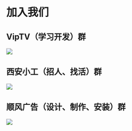 # 加入我们

## VipTV（学习开发）群

![](/images/_media/qqqun.png)

## 西安小工（招人、找活）群

![](/images/_media/xiaogong.png)

## 顺风广告（设计、制作、安装）群

![](/images/_media/shunfengads.png)